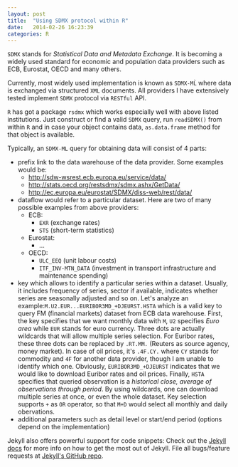 ```yaml
---
layout: post
title:  "Using SDMX protocol within R"
date:   2014-02-26 16:23:39
categories: R
---
```


`SDMX` stands for *Statistical Data and Metadata Exchange*. It is becoming a widely used standard for economic and population data providers such as ECB, Eurostat, OECD and many others.

Currently, most widely used implementation is known as `SDMX-ML̀` where data is exchanged via structured `XML` documents. All providers I have extensively tested implement `SDMX` protocol via `RESTful` API.

`R` has got a package `rsdmx` which works especially well with above listed institutions. Just construct or find a valid `SDMX` query, run `readSDMX()` from within `R` and in case your object contains data, `as.data.frame` method for that object is available.

Typically, an `SDMX-ML` query for obtaining data will consist of 4 parts:

* prefix link to the data warehouse of the data provider. Some examples would be:
  * http://sdw-wsrest.ecb.europa.eu/service/data/
  * http://stats.oecd.org/restsdmx/sdmx.ashx/GetData/
  * http://ec.europa.eu/eurostat/SDMX/diss-web/rest/data/
* dataflow would refer to a particular dataset. Here are two of many possible examples from above providers:
  * ECB:
    * `EXR` (exchange rates)
    * `STS` (short-term statistics)
  * Eurostat:
    * ...
  * OECD:
    * `ULC_EEQ` (unit labour costs)
    * `ITF_INV-MTN_DATA` (investment in transport infrastructure and maintenance spending)
* key which allows to identify a particular series within a dataset. Usually, it includes frequency of series, sector if available, indicates whether series are seasonally adjusted and so on. Let's analyze an example:`M.U2.EUR...EURIBOR3MD_+DJEURST.HSTA` which is a valid key to query FM (financial markets) dataset from ECB data warehouse. First, the key specifies that we want monthly data with `M`, `U2` specifies *Euro area* while `EUR` stands for euro currency. Three dots are actually wildcards that will allow multiple series selection. For Euribor rates, these three dots can be replaced by `.RT.MM.` (Reuters as source agency, money market). In case of oil prices, it's `.4F.CY.` where `CY` stands for commodity and `4F` for another data provider, though I am unable to identify which one. Obviously, `EURIBOR3MD_+DJEURST` indicates that we would like to download Euribor rates and oil prices. Finally, `HSTA` specifies that queried observation is a *historical close, average of observations through period*. By using wildcards, one can download multiple series at once, or even the whole dataset. Key selection supports `+` as `OR` operator, so that `M+D` would select all monthly and daily obervations.
* additional parameters such as detail level or start/end period (options depend on the implementation)

Jekyll also offers powerful support for code snippets:
Check out the [Jekyll docs][jekyll] for more info on how to get the most out of Jekyll. File all bugs/feature requests at [Jekyll's GitHub repo][jekyll-gh].

[jekyll-gh]: https://github.com/mojombo/jekyll
[jekyll]:    http://jekyllrb.com
